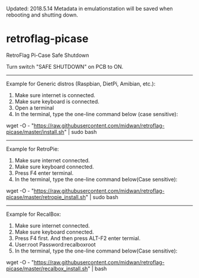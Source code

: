 Updated: 2018.5.14
Metadata in emulationstation will be saved when rebooting and shutting down.

# retroflag-picase
RetroFlag Pi-Case Safe Shutdown

Turn switch "SAFE SHUTDOWN" on PCB to ON.

--------------------

Example for Generic distros (Raspbian, DietPi, Amibian, etc.):
1. Make sure internet is connected.
2. Make sure keyboard is connected.
3. Open a terminal
4. In the terminal, type the one-line command below (case sensitive):

wget -O - "https://raw.githubusercontent.com/midwan/retroflag-picase/master/install.sh" | sudo bash

--------------------

Example for RetroPie:
1. Make sure internet connected.
2. Make sure keyboard connected.
3. Press F4 enter terminal.
4. In the terminal, type the one-line command below(Case sensitive):

wget -O - "https://raw.githubusercontent.com/midwan/retroflag-picase/master/retropie_install.sh" | sudo bash

--------------------

Example for RecalBox:
1. Make sure internet connected.
2. Make sure keyboard connected.
3. Press F4 first. And then press ALT-F2 enter termial.
4. User:root Password:recalboxroot
5. In the terminal, type the one-line command below(Case sensitive):

wget -O - "https://raw.githubusercontent.com/midwan/retroflag-picase/master/recalbox_install.sh" | bash
